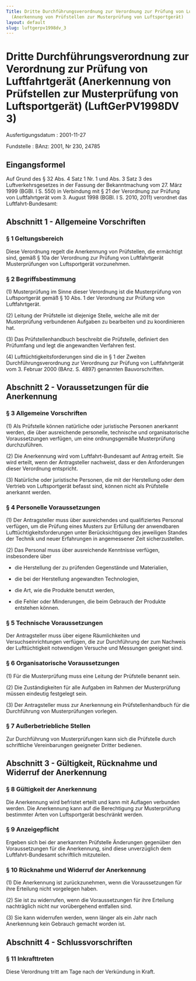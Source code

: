 ```yaml
---
Title: Dritte Durchführungsverordnung zur Verordnung zur Prüfung von Luftfahrtgerät
  (Anerkennung von Prüfstellen zur Musterprüfung von Luftsportgerät)
layout: default
slug: luftgerpv1998dv_3
---
```


# Dritte Durchführungsverordnung zur Verordnung zur Prüfung von Luftfahrtgerät (Anerkennung von Prüfstellen zur Musterprüfung von Luftsportgerät) (LuftGerPV1998DV 3)

Ausfertigungsdatum
:   2001-11-27

Fundstelle
:   BAnz: 2001, Nr 230, 24785



## Eingangsformel

Auf Grund des § 32 Abs. 4 Satz 1 Nr. 1 und Abs. 3 Satz 3 des
Luftverkehrsgesetzes in der Fassung der Bekanntmachung vom 27. März
1999 (BGBl. I S. 550) in Verbindung mit § 21 der Verordnung zur
Prüfung von Luftfahrtgerät vom 3. August 1998 (BGBl. I S. 2010, 2011)
verordnet das Luftfahrt-Bundesamt:


## Abschnitt 1 - Allgemeine Vorschriften



### § 1 Geltungsbereich

Diese Verordnung regelt die Anerkennung von Prüfstellen, die
ermächtigt sind, gemäß § 10a der Verordnung zur Prüfung von
Luftfahrtgerät Musterprüfungen von Luftsportgerät vorzunehmen.


### § 2 Begriffsbestimmung

(1) Musterprüfung im Sinne dieser Verordnung ist die Musterprüfung von
Luftsportgerät gemäß § 10 Abs. 1 der Verordnung zur Prüfung von
Luftfahrtgerät.

(2) Leitung der Prüfstelle ist diejenige Stelle, welche alle mit der
Musterprüfung verbundenen Aufgaben zu bearbeiten und zu koordinieren
hat.

(3) Das Prüfstellenhandbuch beschreibt die Prüfstelle, definiert den
Prüfumfang und legt die angewandten Verfahren fest.

(4) Lufttüchtigkeitsforderungen sind die in § 1 der Zweiten
Durchführungsverordnung zur Verordnung zur Prüfung von Luftfahrtgerät
vom 3. Februar 2000 (BAnz. S. 4897) genannten Bauvorschriften.


## Abschnitt 2 - Voraussetzungen für die Anerkennung



### § 3 Allgemeine Vorschriften

(1) Als Prüfstelle können natürliche oder juristische Personen
anerkannt werden, die über ausreichende personelle, technische und
organisatorische Voraussetzungen verfügen, um eine ordnungsgemäße
Musterprüfung durchzuführen.

(2) Die Anerkennung wird vom Luftfahrt-Bundesamt auf Antrag erteilt.
Sie wird erteilt, wenn der Antragsteller nachweist, dass er den
Anforderungen dieser Verordnung entspricht.

(3) Natürliche oder juristische Personen, die mit der Herstellung oder
dem Vertrieb von Luftsportgerät befasst sind, können nicht als
Prüfstelle anerkannt werden.


### § 4 Personelle Voraussetzungen

(1) Der Antragsteller muss über ausreichendes und qualifiziertes
Personal verfügen, um die Prüfung eines Musters zur Erfüllung der
anwendbaren Lufttüchtigkeitsforderungen unter Berücksichtigung des
jeweiligen Standes der Technik und neuer Erfahrungen in angemessener
Zeit sicherzustellen.

(2) Das Personal muss über ausreichende Kenntnisse verfügen,
insbesondere über

-   die Herstellung der zu prüfenden Gegenstände und Materialien,


-   die bei der Herstellung angewandten Technologien,


-   die Art, wie die Produkte benutzt werden,


-   die Fehler oder Minderungen, die beim Gebrauch der Produkte entstehen
    können.





### § 5 Technische Voraussetzungen

Der Antragsteller muss über eigene Räumlichkeiten und
Versuchseinrichtungen verfügen, die zur Durchführung der zum Nachweis
der Lufttüchtigkeit notwendigen Versuche und Messungen geeignet sind.


### § 6 Organisatorische Voraussetzungen

(1) Für die Musterprüfung muss eine Leitung der Prüfstelle benannt
sein.

(2) Die Zuständigkeiten für alle Aufgaben im Rahmen der Musterprüfung
müssen eindeutig festgelegt sein.

(3) Der Antragsteller muss zur Anerkennung ein Prüfstellenhandbuch für
die Durchführung von Musterprüfungen vorlegen.


### § 7 Außerbetriebliche Stellen

Zur Durchführung von Musterprüfungen kann sich die Prüfstelle durch
schriftliche Vereinbarungen geeigneter Dritter bedienen.


## Abschnitt 3 - Gültigkeit, Rücknahme und Widerruf der Anerkennung



### § 8 Gültigkeit der Anerkennung

Die Anerkennung wird befristet erteilt und kann mit Auflagen verbunden
werden. Die Anerkennung kann auf die Berechtigung zur Musterprüfung
bestimmter Arten von Luftsportgerät beschränkt werden.


### § 9 Anzeigepflicht

Ergeben sich bei der anerkannten Prüfstelle Änderungen gegenüber den
Voraussetzungen für die Anerkennung, sind diese unverzüglich dem
Luftfahrt-Bundesamt schriftlich mitzuteilen.


### § 10 Rücknahme und Widerruf der Anerkennung

(1) Die Anerkennung ist zurückzunehmen, wenn die Voraussetzungen für
ihre Erteilung nicht vorgelegen haben.

(2) Sie ist zu widerrufen, wenn die Voraussetzungen für ihre Erteilung
nachträglich nicht nur vorübergehend entfallen sind.

(3) Sie kann widerrufen werden, wenn länger als ein Jahr nach
Anerkennung kein Gebrauch gemacht worden ist.


## Abschnitt 4 - Schlussvorschriften



### § 11 Inkrafttreten

Diese Verordnung tritt am Tage nach der Verkündung in Kraft.

